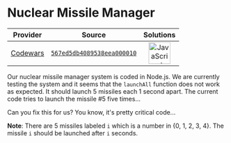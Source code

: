 [_metadata_:generated]: - "true"

# Nuclear Missile Manager

<!-- INFO TABLE BEGIN -->

| Provider                                        | Source                                                                               | Solutions                                                                                                                                                    |
| :---------------------------------------------: | :----------------------------------------------------------------------------------: | :----------------------------------------------------------------------------------------------------------------------------------------------------------: |
| [Codewars](../../../docs/providers/Codewars.md) | [`567ed5db4089538eea000010`](https://www.codewars.com/kata/567ed5db4089538eea000010) | [<img src="https://res.cloudinary.com/rascaltwo/image/upload/v1631924076/javascript_ehszr7.svg" alt="JavaScript" title="JavaScript" width="50" />](solve.js) |

<!-- INFO TABLE END -->

Our nuclear missile manager system is coded in Node.js. We are currently testing the system and it seems that the `launchAll` function does not work as expected. It should launch 5 missiles each  1 second apart. The current code tries to launch the missile #5 five times...

Can you fix this for us? You know, it's pretty critical code...

**Note**: There are 5 missiles labeled `i` which is a number in {0, 1, 2, 3,  4}. The missile `i` should be launched after `i` seconds.
